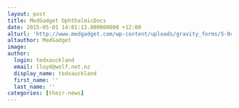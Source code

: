 ```yaml
---
layout: post
title: MedGadget OphthalmicDocs
date: 2015-05-01 14:01:13.000000000 +12:00
alturl: 'http://www.medgadget.com/wp-content/uploads/gravity_forms/5-0c76ae0ef755eae98c8e7ce24e8681cc/2015/05/MedGadGet-OphthalmicDocs-Fundus.pdf'
altauthor: MedGadget
image:
author:
  login: tedxauckland
  email: lloyd@wolf.net.nz
  display_name: tedxauckland
  first_name: ''
  last_name: ''
categories: [their-news]
---
```

